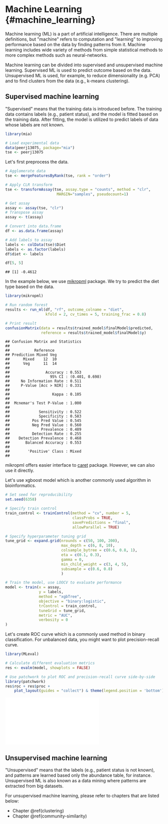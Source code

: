 # Machine Learning {#machine_learning}

<script>
document.addEventListener("click", function (event) {
    if (event.target.classList.contains("rebook-collapse")) {
        event.target.classList.toggle("active");
        var content = event.target.nextElementSibling;
        if (content.style.display === "block") {
            content.style.display = "none";
        } else {
            content.style.display = "block";
        }
    }
})
</script>

<style>
.rebook-collapse {
  background-color: #eee;
  color: #444;
  cursor: pointer;
  padding: 18px;
  width: 100%;
  border: none;
  text-align: left;
  outline: none;
  font-size: 15px;
}

.rebook-content {
  padding: 0 18px;
  display: none;
  overflow: hidden;
  background-color: #f1f1f1;
}
</style>

Machine learning (ML) is a part of artificial intelligence. There are multiple
definitions, but "machine" refers to computation and "learning" to improving 
performance based on the data by finding patterns from it. Machine learning
includes wide variety of methods from simple statistical methods to more 
complex methods such as neural-networks. 

Machine learning can be divided into supervised and unsupervised machine learning.
Supervised ML is used to predict outcome based on the data. Unsupervised ML is used, 
for example, to reduce dimensionality (e.g. PCA) and to find clusters from the 
data (e.g., k-means clustering). 


## Supervised machine learning



"Supervised" means that the training data is introduced before. The training data
contains labels (e.g., patient status), and the model is fitted based on the 
training data. After fitting, the model is utilized to predict labels of data whose 
labels are not known. 


```r
library(mia)

# Load experimental data
data(peerj13075, package="mia")
tse <- peerj13075
```

Let's first preprocess the data.


```r
# Agglomerate data
tse <- mergeFeaturesByRank(tse, rank = "order")

# Apply CLR transform
tse <- transformAssay(tse, assay.type = "counts", method = "clr",
                       MARGIN="samples", pseudocount=1)

# Get assay
assay <- assay(tse, "clr")
# Transpose assay
assay <- t(assay)

# Convert into data.frame
df <- as.data.frame(assay)

# Add labels to assay
labels <- colData(tse)$Diet
labels <- as.factor(labels)
df$diet <- labels 

df[5, 5]
```

```
## [1] -0.4612
```

In the example below, we use [mikropml](https://journals.asm.org/doi/10.1128/mBio.00434-20)
package. We try to predict the diet type based on the data.


```r
library(mikropml)

# Run random forest 
results <- run_ml(df, "rf", outcome_colname = "diet", 
                  kfold = 2, cv_times = 5, training_frac = 0.8)

# Print result
confusionMatrix(data = results$trained_model$finalModel$predicted, 
                reference = results$trained_model$finalModel$y)
```

```
## Confusion Matrix and Statistics
## 
##           Reference
## Prediction Mixed Veg
##      Mixed    12  10
##      Veg      11  14
##                                         
##                Accuracy : 0.553         
##                  95% CI : (0.401, 0.698)
##     No Information Rate : 0.511         
##     P-Value [Acc > NIR] : 0.331         
##                                         
##                   Kappa : 0.105         
##                                         
##  Mcnemar's Test P-Value : 1.000         
##                                         
##             Sensitivity : 0.522         
##             Specificity : 0.583         
##          Pos Pred Value : 0.545         
##          Neg Pred Value : 0.560         
##              Prevalence : 0.489         
##          Detection Rate : 0.255         
##    Detection Prevalence : 0.468         
##       Balanced Accuracy : 0.553         
##                                         
##        'Positive' Class : Mixed         
## 
```

mikropml offers easier interface to [caret](https://cran.r-project.org/web/packages/caret/index.html) 
package. However, we can also use it directly.

Let's use xgboost model which is another commonly used algorithm in bioinformatics.


```r
# Set seed for reproducibility
set.seed(6358)

# Specify train control
train_control <- trainControl(method = "cv", number = 5,
                              classProbs = TRUE, 
                              savePredictions = "final",
                              allowParallel = TRUE)

# Specify hyperparameter tuning grid
tune_grid <- expand.grid(nrounds = c(50, 100, 200),
                         max_depth = c(6, 8, 10),
                         colsample_bytree = c(0.6, 0.8, 1),
                         eta = c(0.1, 0.3),
                         gamma = 0,
                         min_child_weight = c(3, 4, 5),
                         subsample = c(0.6, 0.8)
                         )

# Train the model, use LOOCV to evaluate performance
model <- train(x = assay, 
               y = labels, 
               method = "xgbTree",
               objective = "binary:logistic",
               trControl = train_control,
               tuneGrid = tune_grid,
               metric = "AUC",
               verbosity = 0
)
```

Let's create ROC curve which is a commonly used method in binary classification.
For unbalanced data, you might want to plot precision-recall curve. 


```r
library(MLeval)

# Calculate different evaluation metrics
res <- evalm(model, showplots = FALSE)

# Use patchwork to plot ROC and precision-recall curve side-by-side
library(patchwork)
res$roc + res$proc + 
    plot_layout(guides = "collect") & theme(legend.position = 'bottom')
```

![](40_machine_learning_files/figure-latex/super5-1.pdf)<!-- --> 

## Unsupervised machine learning

"Unsupervised" means that the labels (e.g., patient status is not known), 
and patterns are learned based only the abundance table, for instance. 
Unsupervised ML is also known as a data mining where patterns are extracted 
from big datasets. 

For unsupervised machine learning, please refer to chapters that are listed below:

- Chapter \@ref(clustering)
- Chapter \@ref(community-similarity) 


